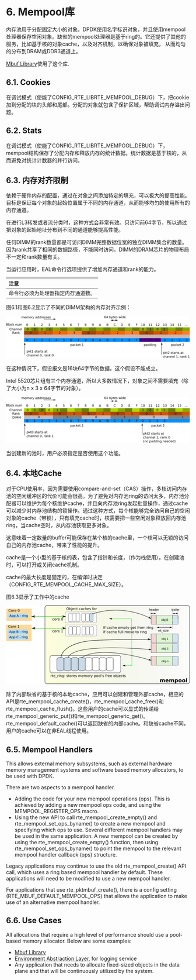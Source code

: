
# 6. Mempool库
内存池用于分配固定大小的对象。DPDK使用名字标识对象，并且使用mempool处理器保存空闲对象。缺省的mempool处理器是基于ring的。它还提供了其他的服务，比如基于核的对象cache，以及对齐机制，以确保对象被填充， 从而均匀的分布到DRAM或DDR3通道上。

[Mbuf Library](https://github.com/gogodick/dpdk_prog_guide/blob/master/Text/7.md)使用了这个库.

## 6.1. Cookies
在调试模式（使能了CONFIG_RTE_LIBRTE_MEMPOOL_DEBUG）下，把cookie加到分配的块的头部和尾部。分配的对象就包含了保护区域，帮助调试内存溢出问题。

## 6.2. Stats
在调试模式（使能了CONFIG_RTE_LIBRTE_MEMPOOL_DEBUG）下，mempool结构保存了分配内存和释放内存的统计数据。统计数据是基于核的，从而避免对统计计数器的并行访问。

## 6.3. 内存对齐限制
依赖于硬件内存的配置，通过在对象之间添加特定的填充，可以极大的提高性能。目标是保证每个对象的起始位置属于不同的内存通道，从而能够均匀的使用所有的内存通道。

在进行L3转发或者流分类时，这种方式会非常有效。只访问前64字节，所以通过把对象的起始地址分布到不同的通道能够提高性能。

任何DIMM的rank数量都是可访问DIMM完整数据位宽的独立DIMM集合的数量。因为rank共享了相同的数据路径，不能同时访问。DIMM的DRAM芯片的物理布局不一定和rank数量有关。

当运行应用时，EAL命令行选项提供了增加内存通道和rank的能力。

| 注意|
| :---|
|命令行必须为处理器指定内存通道数。|

图6.1和图6.2显示了不同的DIMM架构的内存对齐示例：

![Fig. 6.1 Two Channels and Quad-ranked DIMM Example](https://github.com/gogodick/dpdk_prog_guide/blob/master/Image/memory-management.svg)

在这种情况下，假设报文是16块64字节的数据，这个假设不能成立。

Intel 5520芯片组有三个内存通道，所以大多数情况下，对象之间不需要填充（除了大小为n x 3 x 64字节的对象）。

![Fig. 6.2 Three Channels and Two Dual-ranked DIMM Example](https://github.com/gogodick/dpdk_prog_guide/blob/master/Image/memory-management2.svg)

当创建新的池时，用户必须指定是否使用这个功能。

## 6.4. 本地Cache
对于CPU使用率，因为需要使用compare-and-set（CAS）操作，多核访问内存池的空闲缓冲区的代价可能会很高。为了避免对内存池ring的访问太多，内存池分配器可以维护为每个核维护cache，并且向内存池ring发起批量操作，通过cache可以减少对内存池结构的锁操作。通过这种方式，每个核能够完全访问自己的空闲对象的cache（带锁），只有填充cache时，核需要把一些空闲对象释放回内存池ring，当cache空时，从内存池获取更多对象。

这意味着一定数量的buffer可能保存在某个核的cache里，一个核可以无锁的访问自己的内存池cache，带来了性能的提升。

cache是一个小型的基于核的表，包含了指针和长度，（作为栈使用）。在创建池时，可以打开或关闭cache机制。

cache的最大长度是固定的，在编译时决定（CONFIG_RTE_MEMPOOL_CACHE_MAX_SIZE）。

图6.3显示了工作中的cache

![Fig. 6.3 A mempool in Memory with its Associated Ring](https://github.com/gogodick/dpdk_prog_guide/blob/master/Image/mempool.svg)

除了内部缺省的基于核的本地cache，应用可以创建和管理外部cache，相应的API是rte_mempool_cache_create()，rte_mempool_cache_free()和rte_mempool_cache_flush()。这些用户的cache可以显式的传递给rte_mempool_generic_put()和rte_mempool_generic_get()。rte_mempool_default_cache()可以返回缺省的内部cache。和缺省cache不同，用户的cache可以在非EAL线程使用。

## 6.5. Mempool Handlers
This allows external memory subsystems, such as external hardware memory management systems and software based memory allocators, to be used with DPDK.

There are two aspects to a mempool handler.

* Adding the code for your new mempool operations (ops). This is achieved by adding a new mempool ops code, and using the MEMPOOL_REGISTER_OPS macro.
* Using the new API to call rte_mempool_create_empty() and rte_mempool_set_ops_byname() to create a new mempool and specifying which ops to use.
Several different mempool handlers may be used in the same application. A new mempool can be created by using the rte_mempool_create_empty() function, then using rte_mempool_set_ops_byname() to point the mempool to the relevant mempool handler callback (ops) structure.

Legacy applications may continue to use the old rte_mempool_create() API call, which uses a ring based mempool handler by default. These applications will need to be modified to use a new mempool handler.

For applications that use rte_pktmbuf_create(), there is a config setting (RTE_MBUF_DEFAULT_MEMPOOL_OPS) that allows the application to make use of an alternative mempool handler.

## 6.6. Use Cases
All allocations that require a high level of performance should use a pool-based memory allocator. Below are some examples:

* [Mbuf Library](https://github.com/gogodick/dpdk_prog_guide/blob/master/Text/7.md)
* [Environment Abstraction Layer](https://github.com/gogodick/dpdk_prog_guide/blob/master/Text/3.md), for logging service
* Any application that needs to allocate fixed-sized objects in the data plane and that will be continuously utilized by the system.
